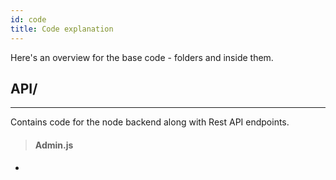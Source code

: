 ```yaml
---
id: code
title: Code explanation
---
```

Here's an overview for the base code - folders and inside them.

## API/
---
Contains code for the node backend along with Rest API endpoints. 

> #### Admin.js
* 